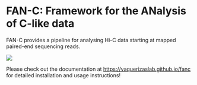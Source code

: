 # FAN-C: Framework for the ANalysis of C-like data

FAN-C provides a pipeline for analysing Hi-C data starting at mapped paired-end sequencing reads.

![](https://raw.githubusercontent.com/vaquerizaslab/fanc/main/docsrc/fnc-overview.png)

Please check out the documentation at https://vaquerizaslab.github.io/fanc for detailed installation and usage
instructions!